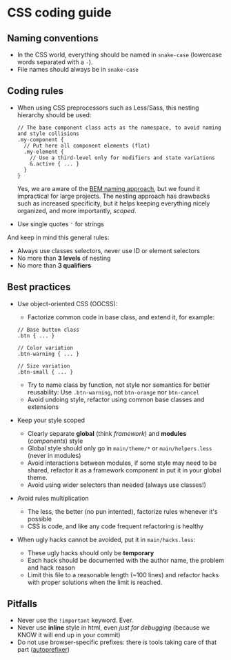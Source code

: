 # CSS coding guide

## Naming conventions

- In the CSS world, everything should be named in `snake-case` (lowercase words separated with a `-`).
- File names should always be in `snake-case`

## Coding rules

- When using CSS preprocessors such as Less/Sass, this nesting hierarchy should be used:
  ```less
  // The base component class acts as the namespace, to avoid naming and style collisions
  .my-component {
    // Put here all component elements (flat)
    .my-element {
      // Use a third-level only for modifiers and state variations
      &.active { ... }
    }
  }
  ```
  Yes, we are aware of the [BEM naming approach](https://en.bem.info/tools/bem/bem-naming/), but we found it
  impractical for large projects. The nesting approach has drawbacks such as increased specificity, but it helps
  keeping everything nicely organized, and more importantly, *scoped*.
  
- Use single quotes `'` for strings

And keep in mind this general rules:
- Always use classes selectors, never use ID or element selectors
- No more than **3 levels** of nesting
- No more than **3 qualifiers**

## Best practices

- Use object-oriented CSS (OOCSS):
  * Factorize common code in base class, and extend it, for example:
  ```less
  // Base button class
  .btn { ... }
  
  // Color variation
  .btn-warning { ... }
  
  // Size variation
  .btn-small { ... }
  ```
  * Try to name class by function, not style nor semantics for better reusability:
    Use `.btn-warning`, not `btn-orange` nor `btn-cancel`
  * Avoid undoing style, refactor using common base classes and extensions

- Keep your style scoped
  * Clearly separate **global** (think *framework*) and **modules** (*components*) style
  * Global style should only go in `main/theme/*` or `main/helpers.less` (never in modules)
  * Avoid interactions between modules, if some style may need to be shared, refactor it as a framework component in
    put it in your global theme.
  * Avoid using wider selectors than needed (always use classes!)
  
- Avoid rules multiplication
  * The less, the better (no pun intented), factorize rules whenever it's possible
  * CSS is code, and like any code frequent refactoring is healthy
  
- When ugly hacks cannot be avoided, put it in `main/hacks.less`:
  * These ugly hacks should only be **temporary**
  * Each hack should be documented with the author name, the problem and hack reason
  * Limit this file to a reasonable length (~100 lines) and refactor hacks with proper solutions when the limit is 
    reached.

## Pitfalls

- Never use the `!important` keyword. Ever.
- Never use **inline** style in html, even *just for debugging* (because we KNOW it will end up in your commit)
- Do not use browser-specific prefixes: there is tools taking care of that part 
  ([autoprefixer](https://github.com/postcss/autoprefixer))

